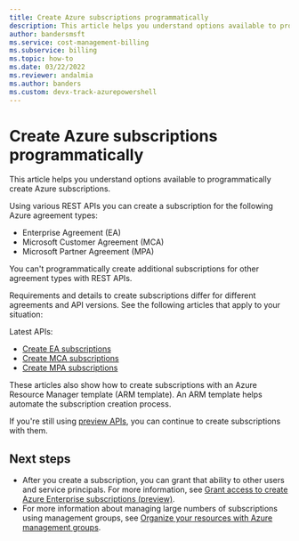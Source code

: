 ```yaml
---
title: Create Azure subscriptions programmatically
description: This article helps you understand options available to programmatically create Azure subscriptions.
author: bandersmsft
ms.service: cost-management-billing
ms.subservice: billing
ms.topic: how-to
ms.date: 03/22/2022
ms.reviewer: andalmia
ms.author: banders 
ms.custom: devx-track-azurepowershell
---
```


# Create Azure subscriptions programmatically

This article helps you understand options available to programmatically create Azure subscriptions.

Using various REST APIs you can create a subscription for the following Azure agreement types:

- Enterprise Agreement (EA)
- Microsoft Customer Agreement (MCA)
- Microsoft Partner Agreement (MPA)

You can't programmatically create additional subscriptions for other agreement types with REST APIs.

Requirements and details to create subscriptions differ for different agreements and API versions. See the following articles that apply to your situation:

Latest APIs:

- [Create EA subscriptions](programmatically-create-subscription-enterprise-agreement.md)
- [Create MCA subscriptions](programmatically-create-subscription-microsoft-customer-agreement.md)
- [Create MPA subscriptions](programmatically-create-subscription-microsoft-partner-agreement.md)

These articles also show how to create subscriptions with an Azure Resource Manager template (ARM template). An ARM template helps automate the subscription creation process.

If you're still using [preview APIs](programmatically-create-subscription-preview.md), you can continue to create subscriptions with them. 

## Next steps

* After you create a subscription, you can grant that ability to other users and service principals. For more information, see [Grant access to create Azure Enterprise subscriptions (preview)](grant-access-to-create-subscription.md).
* For more information about managing large numbers of subscriptions using management groups, see [Organize your resources with Azure management groups](../../governance/management-groups/overview.md).
